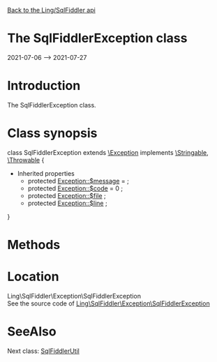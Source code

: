 [Back to the Ling/SqlFiddler api](https://github.com/lingtalfi/SqlFiddler/blob/master/doc/api/Ling/SqlFiddler.md)



The SqlFiddlerException class
================
2021-07-06 --> 2021-07-27






Introduction
============

The SqlFiddlerException class.



Class synopsis
==============


class <span class="pl-k">SqlFiddlerException</span> extends [\Exception](http://php.net/manual/en/class.exception.php) implements [\Stringable](https://wiki.php.net/rfc/stringable), [\Throwable](http://php.net/manual/en/class.throwable.php) {

- Inherited properties
    - protected  [Exception::$message](#property-message) =  ;
    - protected  [Exception::$code](#property-code) = 0 ;
    - protected  [Exception::$file](#property-file) ;
    - protected  [Exception::$line](#property-line) ;

}






Methods
==============






Location
=============
Ling\SqlFiddler\Exception\SqlFiddlerException<br>
See the source code of [Ling\SqlFiddler\Exception\SqlFiddlerException](https://github.com/lingtalfi/SqlFiddler/blob/master/Exception/SqlFiddlerException.php)



SeeAlso
==============
Next class: [SqlFiddlerUtil](https://github.com/lingtalfi/SqlFiddler/blob/master/doc/api/Ling/SqlFiddler/SqlFiddlerUtil.md)<br>
